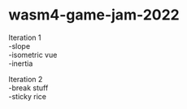 # wasm4-game-jam-2022

Iteration 1\
-slope\
-isometric vue\
-inertia

Iteration 2\
-break stuff\
-sticky rice
